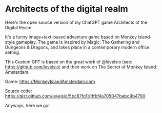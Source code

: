 # Architects of the digital realm
Here's the open source version of my ChatGPT game Architects of the Digital Realm.

It's a funny image+text-based adventure game based on Monkey Island-style gameplay. The game is inspired by Magic: The Gathering and Dungeons & Dragons, and takes place in a contemporary modern office setting.

This Custom GPT is based on the great work of @levelsio (see: https://github.com/levelsio) and their work on The Secret of Monkey Island: Amsterdam.

Game: https://MonkeyIslandAmsterdam.com

Source code: https://gist.github.com/levelsio/5bc87fd1b1ffbf4a705047bebd9b4790

Anyways, here we go!
